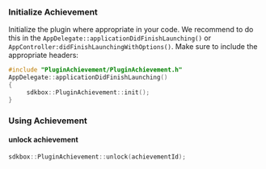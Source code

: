 ### Initialize Achievement
Initialize the plugin where appropriate in your code. We recommend to do this in the `AppDelegate::applicationDidFinishLaunching()` or `AppController:didFinishLaunchingWithOptions()`. Make sure to include the appropriate headers:

```cpp
#include "PluginAchievement/PluginAchievement.h"
AppDelegate::applicationDidFinishLaunching()
{
     sdkbox::PluginAchievement::init();
}
```

### Using Achievement
#### unlock achievement
```cpp
sdkbox::PluginAchievement::unlock(achievementId);
```
